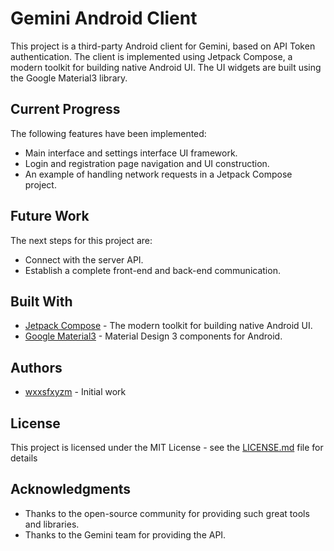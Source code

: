 # Gemini Android Client

This project is a third-party Android client for Gemini, based on API Token authentication. The
client is implemented using Jetpack Compose, a modern toolkit for building native Android UI. The UI
widgets are built using the Google Material3 library.

## Current Progress

The following features have been implemented:

- Main interface and settings interface UI framework.
- Login and registration page navigation and UI construction.
- An example of handling network requests in a Jetpack Compose project.

## Future Work

The next steps for this project are:

- Connect with the server API.
- Establish a complete front-end and back-end communication.

## Built With

- [Jetpack Compose](https://developer.android.com/jetpack/compose) - The modern toolkit for building
  native Android UI.
- [Google Material3](https://m3.material.io/) - Material Design 3 components for Android.

## Authors

- [wxxsfxyzm](https://github.com/wxxsfxyzm) - Initial work

## License

This project is licensed under the MIT License - see the [LICENSE.md](LICENSE.md) file for details

## Acknowledgments

- Thanks to the open-source community for providing such great tools and libraries.
- Thanks to the Gemini team for providing the API.
